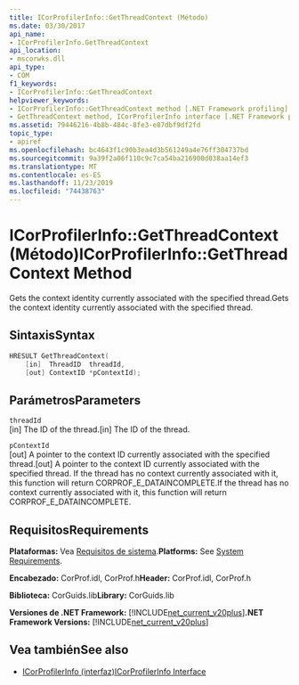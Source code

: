 ```yaml
---
title: ICorProfilerInfo::GetThreadContext (Método)
ms.date: 03/30/2017
api_name:
- ICorProfilerInfo.GetThreadContext
api_location:
- mscorwks.dll
api_type:
- COM
f1_keywords:
- ICorProfilerInfo::GetThreadContext
helpviewer_keywords:
- ICorProfilerInfo::GetThreadContext method [.NET Framework profiling]
- GetThreadContext method, ICorProfilerInfo interface [.NET Framework profiling]
ms.assetid: 79446216-4b8b-484c-8fe3-e87dbf9df2fd
topic_type:
- apiref
ms.openlocfilehash: bc4643f1c90b3ea4d3b561249a4e76ff304737bd
ms.sourcegitcommit: 9a39f2a06f110c9c7ca54ba216900d038aa14ef3
ms.translationtype: MT
ms.contentlocale: es-ES
ms.lasthandoff: 11/23/2019
ms.locfileid: "74438763"
---
```

# <a name="icorprofilerinfogetthreadcontext-method"></a><span data-ttu-id="05fbb-102">ICorProfilerInfo::GetThreadContext (Método)</span><span class="sxs-lookup"><span data-stu-id="05fbb-102">ICorProfilerInfo::GetThreadContext Method</span></span>
<span data-ttu-id="05fbb-103">Gets the context identity currently associated with the specified thread.</span><span class="sxs-lookup"><span data-stu-id="05fbb-103">Gets the context identity currently associated with the specified thread.</span></span>  
  
## <a name="syntax"></a><span data-ttu-id="05fbb-104">Sintaxis</span><span class="sxs-lookup"><span data-stu-id="05fbb-104">Syntax</span></span>  
  
```cpp  
HRESULT GetThreadContext(  
    [in]  ThreadID  threadId,  
    [out] ContextID *pContextId);  
```  
  
## <a name="parameters"></a><span data-ttu-id="05fbb-105">Parámetros</span><span class="sxs-lookup"><span data-stu-id="05fbb-105">Parameters</span></span>  
 `threadId`  
 <span data-ttu-id="05fbb-106">[in] The ID of the thread.</span><span class="sxs-lookup"><span data-stu-id="05fbb-106">[in] The ID of the thread.</span></span>  
  
 `pContextId`  
 <span data-ttu-id="05fbb-107">[out] A pointer to the context ID currently associated with the specified thread.</span><span class="sxs-lookup"><span data-stu-id="05fbb-107">[out] A pointer to the context ID currently associated with the specified thread.</span></span> <span data-ttu-id="05fbb-108">If the thread has no context currently associated with it, this function will return CORPROF_E_DATAINCOMPLETE.</span><span class="sxs-lookup"><span data-stu-id="05fbb-108">If the thread has no context currently associated with it, this function will return CORPROF_E_DATAINCOMPLETE.</span></span>  
  
## <a name="requirements"></a><span data-ttu-id="05fbb-109">Requisitos</span><span class="sxs-lookup"><span data-stu-id="05fbb-109">Requirements</span></span>  
 <span data-ttu-id="05fbb-110">**Plataformas:** Vea [Requisitos de sistema](../../../../docs/framework/get-started/system-requirements.md).</span><span class="sxs-lookup"><span data-stu-id="05fbb-110">**Platforms:** See [System Requirements](../../../../docs/framework/get-started/system-requirements.md).</span></span>  
  
 <span data-ttu-id="05fbb-111">**Encabezado:** CorProf.idl, CorProf.h</span><span class="sxs-lookup"><span data-stu-id="05fbb-111">**Header:** CorProf.idl, CorProf.h</span></span>  
  
 <span data-ttu-id="05fbb-112">**Biblioteca:** CorGuids.lib</span><span class="sxs-lookup"><span data-stu-id="05fbb-112">**Library:** CorGuids.lib</span></span>  
  
 <span data-ttu-id="05fbb-113">**Versiones de .NET Framework:** [!INCLUDE[net_current_v20plus](../../../../includes/net-current-v20plus-md.md)]</span><span class="sxs-lookup"><span data-stu-id="05fbb-113">**.NET Framework Versions:** [!INCLUDE[net_current_v20plus](../../../../includes/net-current-v20plus-md.md)]</span></span>  
  
## <a name="see-also"></a><span data-ttu-id="05fbb-114">Vea también</span><span class="sxs-lookup"><span data-stu-id="05fbb-114">See also</span></span>

- [<span data-ttu-id="05fbb-115">ICorProfilerInfo (interfaz)</span><span class="sxs-lookup"><span data-stu-id="05fbb-115">ICorProfilerInfo Interface</span></span>](../../../../docs/framework/unmanaged-api/profiling/icorprofilerinfo-interface.md)
